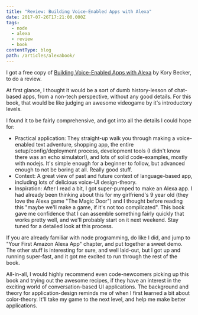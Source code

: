 ```yaml
---
title: "Review: Building Voice-Enabled Apps with Alexa"
date: 2017-07-26T17:21:00.000Z
tags:
  - node
  - alexa
  - review
  - book
contentType: blog
path: /articles/alexabook/
---
```


I got a free copy of [Building Voice-Enabled Apps with Alexa](http://bit.ly/2vgm2mV) by Kory Becker, to do a review.

At first glance, I thought it would be a sort of dumb history-lesson of chat-based apps, from a non-tech perspective, without any good details.  For this book, that would be like judging an awesome videogame by it's introductory levels.

I found it to be fairly comprehensive, and got into all the details I could hope for:

* Practical application: They straight-up walk you through making a voice-enabled text adventure, shopping app, the entire setup/config/deployment process, development tools (I didn't know there was an echo simulator!), and lots of solid code-examples, mostly with nodejs. It's simple enough for a beginner to follow, but advanced enough to not be boring at all. Really good stuff.
* Context: A great view of past and future context of language-based app, including lots of delicious voice-UI design-theory.
* Inspiration: After I read a bit, I got super-pumped to make an Alexa app. I had already been thinking about this for my girlfriend's 9 year old (they love the Alexa game "The Magic Door") and I thought before reading this "maybe we'll make a game, if it's not too complicated". This book gave me confidence that I can assemble something fairly quickly that works pretty well, and we'll probably start on it next weekend. Stay tuned for a detailed look at this process.

If you are already familiar with node programming, do like I did, and jump to "Your First Amazon Alexa App" chapter, and put together a sweet demo. The other stuff is interesting for sure, and well laid-out, but I got up and running super-fast, and it got me excited to run through the rest of the book.

All-in-all, I would highly recommend even code-newcomers picking up this book and trying out the awesome recipes, if they have an interest in the exciting world of conversation-based UI applications. The background and theory for application-design reminds me of when I first learned a bit about color-theory. It'll take my game to the next level, and help me make better applications.